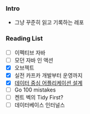 ### Intro
- 그냥 꾸준히 읽고 기록하는 레포

### Reading List
- [ ] 이펙티브 자바
- [ ] 모던 자바 인 액션
- [X] 오브젝트
- [X] 실전 카프카 개발부터 운영까지
- [X] [데이터 중심 어플리케이션 설계](https://github.com/weekly-book-study/designing-data-intensive-applications)
- [ ] Go 100 mistakes
- [ ] 켄트 벡의 Tidy First?
- [ ] 데이터베이스 인터널스
